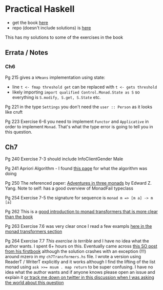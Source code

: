 # Practical Haskell

- get the book [here](https://www.apress.com/gp/book/9781484244791)
- repo (doesn't include solutions) is [here](https://github.com/Apress/practical-haskell)

This has my solutions to some of the exercises in the book

## Errata / Notes


### Ch6 

Pg 215 gives a `kMeans` implementation using state:

- line `t <- fmap threshold get` can be replaced with `t <- gets threshold` 
- likely importing `import qualified Control.Monad.State as S` so everything is `S.modify, S.get, S.State` etc. 

Pg 221 in the type `Settings` you don't need the `user :: Person` as it looks like cruft 

Pg 223 Exercise 6-6 you need to implement `Functor` and `Applicative` in order to implement `Monad`.  That's what the type error is going to
tell you in this question.

## Ch7 

Pg 240 Exercise 7-3 should include InfoClientGender Male 

Pg 241 Apriori Algorithm - I found [this page](https://www.hackerearth.com/blog/developers/beginners-tutorial-apriori-algorithm-data-mining-r-implementation/) for what the algorithm was doing 

Pg 250 The referenced paper: [Adventures in three
monads](http://web.mit.edu/~ezyang/Public/threemonads.pdf) by Edward Z. Yang.
Note to self: has a good overview of MonadFail typeclass 

Pg 254 Exercise 7-5 the signature for sequence is `monad m => [m a] -> m [a]`

Pg 262 This is a [good introduction to monad transformers that is more clear
than the book](https://two-wrongs.com/a-gentle-introduction-to-monad-transformers)

Pg 263 Exercise 7.6 was very clear once I read a few exampls [here in the monad
transformers section ](http://dev.stephendiehl.com/fun/basics.html)

Pg 264 Exercise 7.7 *This exercise is terrible* and I have no idea what the author
wants. I spent 6+ hours on this.  Eventually came across [this SO post from his
firstbook](https://stackoverflow.com/questions/24195617/use-list-monad-inside-monad-transformer-type-classes)
although the solution crashes with an exception (!!!) around mzero in my
`ch7Transformers.hs` file.  I wrote a version using ReaderT / WriterT explicitly
and it works although I find the lifting of the list monad using `ask >>= msum .
map return` to be super confusing.  I have no idea what the author wants and if
anyone knows please open an issue and explain it [or track me down on twitter in
this discussion when I was asking the world about this
question](https://twitter.com/fried_brice/status/1185815297250320385
)
